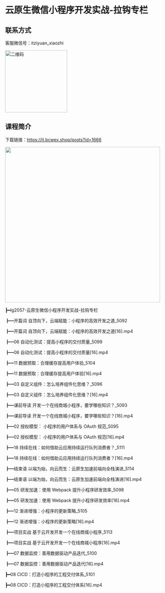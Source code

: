 # 云原生微信小程序开发实战-拉钩专栏

## 联系方式

客服微信号：itziyuan_xiaozhi

<img src="https://ziyuanyun.oss-cn-guangzhou.aliyuncs.com/common/20240614073449/666b82192834a.jpg" width="200" height="200" alt="二维码">

## 课程简介

下载链接：https://it.bcwex.shop/posts?id=1666

<img src="https://ziyuanyun.oss-cn-guangzhou.aliyuncs.com/yun/20240515183503/66448fd751c65.jpg" width="500" alt="">

  ┣━lg2057-云原生微信小程序开发实战-拉钩专栏

 ┣━开篇词 自顶向下，云端赋能：小程序的高效开发之道_5092

 ┣━开篇词 自顶向下，云端赋能：小程序的高效开发之道[16].mp4

 ┣━06 自动化测试：提高小程序的交付质量_5099

 ┣━06 自动化测试：提高小程序的交付质量[16].mp4

 ┣━11 数据预取：合理缓存提高用户体验_5104

 ┣━11 数据预取：合理缓存提高用户体验[16].mp4

 ┣━03 自定义组件：怎么培养组件化思维？_5096

 ┣━03 自定义组件：怎么培养组件化思维？[16].mp4

 ┣━课前导读 开发一个在线商城小程序，要学哪些知识？_5093

 ┣━课前导读 开发一个在线商城小程序，要学哪些知识？[16].mp4

 ┣━02 授权模型： 小程序的用户体系与 OAuth 规范_5095

 ┣━02 授权模型： 小程序的用户体系与 OAuth 规范[16].mp4

 ┣━18 持续在线：如何借助云应用持续运行队列消费者？_5111

 ┣━18 持续在线：如何借助云应用持续运行队列消费者？[16].mp4

 ┣━结束语 以端为始，向云而生：云原生加速前端向全栈演进_5114

 ┣━结束语 以端为始，向云而生：云原生加速前端向全栈演进[16].mp4

 ┣━05 研发加速：使用 Webpack 提升小程序研发效率_5098

 ┣━05 研发加速：使用 Webpack 提升小程序研发效率[16].mp4

 ┣━12 渐进增强：小程序的更新策略_5105

 ┣━12 渐进增强：小程序的更新策略[16].mp4

 ┣━项目实战 基于云开发开发一个在线商城小程序_5113

 ┣━项目实战 基于云开发开发一个在线商城小程序[16].mp4

 ┣━07 数据监控：善用数据驱动产品迭代_5100

 ┣━07 数据监控：善用数据驱动产品迭代[16].mp4

 ┣━08 CICD：打造小程序的工程交付体系_5101

 ┣━08 CICD：打造小程序的工程交付体系[16].mp4

  